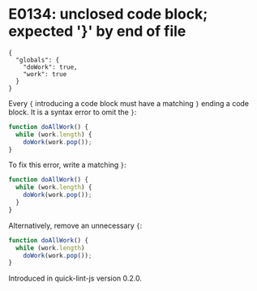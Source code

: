 # E0134: unclosed code block; expected '}' by end of file

```config-for-examples
{
  "globals": {
    "doWork": true,
    "work": true
  }
}
```

Every `{` introducing a code block must have a matching `}` ending a code block.
It is a syntax error to omit the `}`:

```javascript
function doAllWork() {
  while (work.length) {
    doWork(work.pop());
}
```

To fix this error, write a matching `}`:

```javascript
function doAllWork() {
  while (work.length) {
    doWork(work.pop());
  }
}
```

Alternatively, remove an unnecessary `{`:

```javascript
function doAllWork() {
  while (work.length)
    doWork(work.pop());
}
```

Introduced in quick-lint-js version 0.2.0.
